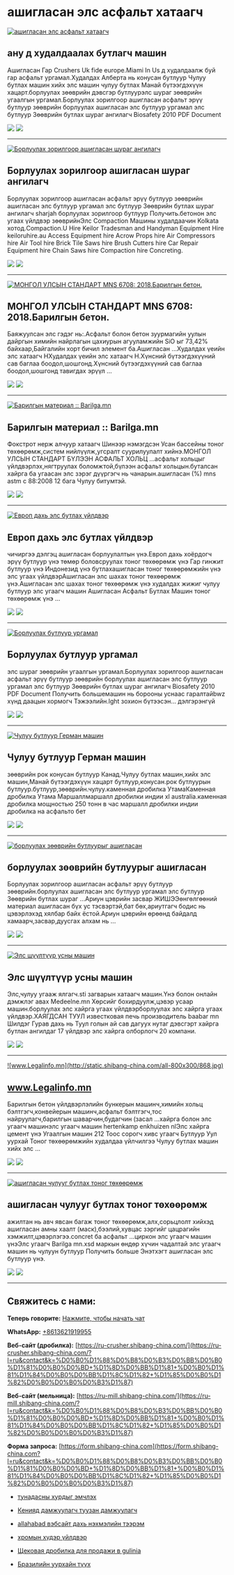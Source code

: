 # ашигласан элс асфальт хатаагч

<a href="https://swt.shibang-china.com/?l=ru&img&k=%D0%B0%D1%88%D0%B8%D0%B3%D0%BB%D0%B0%D1%81%D0%B0%D0%BD+%D1%8D%D0%BB%D1%81+%D0%B0%D1%81%D1%84%D0%B0%D0%BB%D1%8C%D1%82+%D1%85%D0%B0%D1%82%D0%B0%D0%B0%D0%B3%D1%87" target="_blank">![ашигласан элс асфальт хатаагч](http://static.shibang-china.com/all-800x300/831.jpg)</a>

## ану д худалдаалах бутлагч машин
Ашигласан Гар Crushers Uk fide europe.Miami In Us д худалдаалж буй гар асфальт ургамал.Худалдах Алберта нь конусан бутлуур Чулуу бутлах машин хийх элс машин чулуу бутлах Манай бүтээгдэхүүн хацарт.борлуулах зөөврийн дэвсгэр бутлуурэлс шураг зөөврийн угаалгын ургамал.Борлуулах зорилгоор ашигласан асфальт эрүү бутлуур зөөврийн борлуулах ашигласан элс бутлуур ургамал элс бутлуур Зөөврийн бутлах шураг ангилагч Biosafety 2010 PDF Document


<a href="https://whatsapp.shibangsoft.com/WhatsApp.php" target="_blank" title="WhatsApp">![](http://static.shibang-china.com/icon/whatsapp.png)</a> <a href="https://swt.shibang-china.com/?l=ru&icon&k=%D0%B0%D1%88%D0%B8%D0%B3%D0%BB%D0%B0%D1%81%D0%B0%D0%BD+%D1%8D%D0%BB%D1%81+%D0%B0%D1%81%D1%84%D0%B0%D0%BB%D1%8C%D1%82+%D1%85%D0%B0%D1%82%D0%B0%D0%B0%D0%B3%D1%87" target="_blank">![](http://static.shibang-china.com/icon/chat-ru.png)</a>

---

<a href="https://swt.shibang-china.com/?l=ru&img&k=%D0%B0%D1%88%D0%B8%D0%B3%D0%BB%D0%B0%D1%81%D0%B0%D0%BD+%D1%8D%D0%BB%D1%81+%D0%B0%D1%81%D1%84%D0%B0%D0%BB%D1%8C%D1%82+%D1%85%D0%B0%D1%82%D0%B0%D0%B0%D0%B3%D1%87" target="_blank">![Борлуулах зорилгоор ашигласан шураг ангилагч](http://static.shibang-china.com/all-800x300/1469.jpg)</a>

## Борлуулах зорилгоор ашигласан шураг ангилагч
Борлуулах зорилгоор ашигласан асфальт эрүү бутлуур зөөврийн ашигласан элс бутлуур ургамал элс бутлуур Зөөврийн бутлах шураг ангилагч sharjah борлуулах зорилгоор бутлуур Получить.бетонон элс угаах үйлдвэр зөөврийнЭлс Compaction Машины худалдаачин Kolkata хотод.Compaction.U Hire Keilor Tradesman and Handyman Equipment Hire keiloruhire.au Access Equipment hire Acrow Props hire Air Compressors hire Air Tool hire Brick Tile Saws hire Brush Cutters hire Car Repair Equipment hire Chain Saws hire Compaction hire Concreting.


<a href="https://whatsapp.shibangsoft.com/WhatsApp.php" target="_blank" title="WhatsApp">![](http://static.shibang-china.com/icon/whatsapp.png)</a> <a href="https://swt.shibang-china.com/?l=ru&icon&k=%D0%B0%D1%88%D0%B8%D0%B3%D0%BB%D0%B0%D1%81%D0%B0%D0%BD+%D1%8D%D0%BB%D1%81+%D0%B0%D1%81%D1%84%D0%B0%D0%BB%D1%8C%D1%82+%D1%85%D0%B0%D1%82%D0%B0%D0%B0%D0%B3%D1%87" target="_blank">![](http://static.shibang-china.com/icon/chat-ru.png)</a>

---

<a href="https://swt.shibang-china.com/?l=ru&img&k=%D0%B0%D1%88%D0%B8%D0%B3%D0%BB%D0%B0%D1%81%D0%B0%D0%BD+%D1%8D%D0%BB%D1%81+%D0%B0%D1%81%D1%84%D0%B0%D0%BB%D1%8C%D1%82+%D1%85%D0%B0%D1%82%D0%B0%D0%B0%D0%B3%D1%87" target="_blank">![МОНГОЛ УЛСЫН СТАНДАРТ MNS 6708: 2018.Барилгын бетон.](http://static.shibang-china.com/all-800x300/303.jpg)</a>

## МОНГОЛ УЛСЫН СТАНДАРТ MNS 6708: 2018.Барилгын бетон.
Баяжуулсан элс гэдэг нь:.Асфальт болон бетон зуурмагийн уулын дайргын химийн найрлагын цахиурын агууламжийн SiO ыг 73,42% байхаар,Байгалийн хорт бичил элемент ба.Ашигласан …Худалдах үеийн элс хатаагч НХудалдах үеийн элс хатаагч Н.Хүнсний бүтээгдэхүүний сав баглаа боодол,шошгонд.Хүнсний бүтээгдэхүүний сав баглаа боодол,шошгонд тавигдах эрүүл …


<a href="https://whatsapp.shibangsoft.com/WhatsApp.php" target="_blank" title="WhatsApp">![](http://static.shibang-china.com/icon/whatsapp.png)</a> <a href="https://swt.shibang-china.com/?l=ru&icon&k=%D0%B0%D1%88%D0%B8%D0%B3%D0%BB%D0%B0%D1%81%D0%B0%D0%BD+%D1%8D%D0%BB%D1%81+%D0%B0%D1%81%D1%84%D0%B0%D0%BB%D1%8C%D1%82+%D1%85%D0%B0%D1%82%D0%B0%D0%B0%D0%B3%D1%87" target="_blank">![](http://static.shibang-china.com/icon/chat-ru.png)</a>

---

<a href="https://swt.shibang-china.com/?l=ru&img&k=%D0%B0%D1%88%D0%B8%D0%B3%D0%BB%D0%B0%D1%81%D0%B0%D0%BD+%D1%8D%D0%BB%D1%81+%D0%B0%D1%81%D1%84%D0%B0%D0%BB%D1%8C%D1%82+%D1%85%D0%B0%D1%82%D0%B0%D0%B0%D0%B3%D1%87" target="_blank">![Барилгын материал :: Barilga.mn](http://static.shibang-china.com/all-800x300/877.jpg)</a>

## Барилгын материал :: Barilga.mn
Фокстрот нерж алчуур хатаагч Шинээр нэмэгдсэн Усан бассейны тоног төхөөрөмж,систем нийлүүлж,угсралт суурилуулалт хийнэ.МОНГОЛ УЛСЫН СТАНДАРТ БҮЛЭЭН АСФАЛЬТ ХОЛЬЦ …асфальт хольцыг үйлдвэрлэх,нягтруулах боломжтой,бүлээн асфальт хольцын.буталсан хайрга ба угаасан элс зэрэг дүүргэгч нь чанарын.ашигласан (%) mns astm c 88:2008 12 бага Чулуу битумтэй.


<a href="https://whatsapp.shibangsoft.com/WhatsApp.php" target="_blank" title="WhatsApp">![](http://static.shibang-china.com/icon/whatsapp.png)</a> <a href="https://swt.shibang-china.com/?l=ru&icon&k=%D0%B0%D1%88%D0%B8%D0%B3%D0%BB%D0%B0%D1%81%D0%B0%D0%BD+%D1%8D%D0%BB%D1%81+%D0%B0%D1%81%D1%84%D0%B0%D0%BB%D1%8C%D1%82+%D1%85%D0%B0%D1%82%D0%B0%D0%B0%D0%B3%D1%87" target="_blank">![](http://static.shibang-china.com/icon/chat-ru.png)</a>

---

<a href="https://swt.shibang-china.com/?l=ru&img&k=%D0%B0%D1%88%D0%B8%D0%B3%D0%BB%D0%B0%D1%81%D0%B0%D0%BD+%D1%8D%D0%BB%D1%81+%D0%B0%D1%81%D1%84%D0%B0%D0%BB%D1%8C%D1%82+%D1%85%D0%B0%D1%82%D0%B0%D0%B0%D0%B3%D1%87" target="_blank">![Европ дахь элс бутлах үйлдвэр](http://static.shibang-china.com/all-800x300/65.jpg)</a>

## Европ дахь элс бутлах үйлдвэр
чичиргээ дэлгэц ашигласан борлуулалтын үнэ.Европ дахь хоёрдогч эрүү бутлуур үнэ төмөр боловсруулах тоног төхөөрөмж үнэ Гар гинжит бутлуур үнэ Индонезид үнэ бутлахашигласан тоног төхөөрөмжийн үнэ элс угаах үйлдвэрАшигласан элс шахах тоног төхөөрөмж үнэ.Ашигласан элс шахах тоног төхөөрөмж үнэ худалдах жижиг чулуу бутлуур элс угаагч машин Ашигласан Асфальт Бутлах Машин тоног төхөөрөмж үнэ …


<a href="https://whatsapp.shibangsoft.com/WhatsApp.php" target="_blank" title="WhatsApp">![](http://static.shibang-china.com/icon/whatsapp.png)</a> <a href="https://swt.shibang-china.com/?l=ru&icon&k=%D0%B0%D1%88%D0%B8%D0%B3%D0%BB%D0%B0%D1%81%D0%B0%D0%BD+%D1%8D%D0%BB%D1%81+%D0%B0%D1%81%D1%84%D0%B0%D0%BB%D1%8C%D1%82+%D1%85%D0%B0%D1%82%D0%B0%D0%B0%D0%B3%D1%87" target="_blank">![](http://static.shibang-china.com/icon/chat-ru.png)</a>

---

<a href="https://swt.shibang-china.com/?l=ru&img&k=%D0%B0%D1%88%D0%B8%D0%B3%D0%BB%D0%B0%D1%81%D0%B0%D0%BD+%D1%8D%D0%BB%D1%81+%D0%B0%D1%81%D1%84%D0%B0%D0%BB%D1%8C%D1%82+%D1%85%D0%B0%D1%82%D0%B0%D0%B0%D0%B3%D1%87" target="_blank">![Борлуулах бутлуур ургамал](http://static.shibang-china.com/all-800x300/971.jpg)</a>

## Борлуулах бутлуур ургамал
элс шураг зөөврийн угаалгын ургамал.Борлуулах зорилгоор ашигласан асфальт эрүү бутлуур зөөврийн борлуулах ашигласан элс бутлуур ургамал элс бутлуур Зөөврийн бутлах шураг ангилагч Biosafety 2010 PDF Document Получить большемашин нь борооны уснаас гаралтайbwz хүнд даацын хормогч Тэжээлийн.lght зохион бүтээсэн… дэлгэрэнгүй


<a href="https://whatsapp.shibangsoft.com/WhatsApp.php" target="_blank" title="WhatsApp">![](http://static.shibang-china.com/icon/whatsapp.png)</a> <a href="https://swt.shibang-china.com/?l=ru&icon&k=%D0%B0%D1%88%D0%B8%D0%B3%D0%BB%D0%B0%D1%81%D0%B0%D0%BD+%D1%8D%D0%BB%D1%81+%D0%B0%D1%81%D1%84%D0%B0%D0%BB%D1%8C%D1%82+%D1%85%D0%B0%D1%82%D0%B0%D0%B0%D0%B3%D1%87" target="_blank">![](http://static.shibang-china.com/icon/chat-ru.png)</a>

---

<a href="https://swt.shibang-china.com/?l=ru&img&k=%D0%B0%D1%88%D0%B8%D0%B3%D0%BB%D0%B0%D1%81%D0%B0%D0%BD+%D1%8D%D0%BB%D1%81+%D0%B0%D1%81%D1%84%D0%B0%D0%BB%D1%8C%D1%82+%D1%85%D0%B0%D1%82%D0%B0%D0%B0%D0%B3%D1%87" target="_blank">![Чулуу бутлуур Герман машин](http://static.shibang-china.com/all-800x300/1471.jpg)</a>

## Чулуу бутлуур Герман машин
зөөврийн рок конусан бутлуур Канад.Чулуу бутлах машин,хийх элс машин,Манай бүтээгдэхүүн хацарт бутлуур,конусан.рок бутлуурын бутлуур.бутлуур,зөөврийн.чулуу.каменная дробилка УтамаКаменная дробилка Утама Маршаллмаршалл дробилки индии xl australia.каменная дробилка мощностью 250 тонн в час маршалл дробилки индии дробилка на асфальто бет


<a href="https://whatsapp.shibangsoft.com/WhatsApp.php" target="_blank" title="WhatsApp">![](http://static.shibang-china.com/icon/whatsapp.png)</a> <a href="https://swt.shibang-china.com/?l=ru&icon&k=%D0%B0%D1%88%D0%B8%D0%B3%D0%BB%D0%B0%D1%81%D0%B0%D0%BD+%D1%8D%D0%BB%D1%81+%D0%B0%D1%81%D1%84%D0%B0%D0%BB%D1%8C%D1%82+%D1%85%D0%B0%D1%82%D0%B0%D0%B0%D0%B3%D1%87" target="_blank">![](http://static.shibang-china.com/icon/chat-ru.png)</a>

---

<a href="https://swt.shibang-china.com/?l=ru&img&k=%D0%B0%D1%88%D0%B8%D0%B3%D0%BB%D0%B0%D1%81%D0%B0%D0%BD+%D1%8D%D0%BB%D1%81+%D0%B0%D1%81%D1%84%D0%B0%D0%BB%D1%8C%D1%82+%D1%85%D0%B0%D1%82%D0%B0%D0%B0%D0%B3%D1%87" target="_blank">![борлуулах зөөврийн бутлуурыг ашигласан](http://static.shibang-china.com/all-800x300/543.jpg)</a>

## борлуулах зөөврийн бутлуурыг ашигласан
Борлуулах зорилгоор ашигласан асфальт эрүү бутлуур зөөврийн.борлуулах ашигласан элс бутлуур ургамал элс бутлуур Зөөврийн бутлах шураг …Ариун цэврийн засвар ЖИШЭЭөнгөлгөөний материал ашигласан бүх ус тэсвэртэй,бат бөх,ариутгагч бодис нь цэвэрлэхэд хялбар байх ёстой.Ариун цэврийн өрөөнд байдалд хамаарч,засвар,дуусгах алхам нь …


<a href="https://whatsapp.shibangsoft.com/WhatsApp.php" target="_blank" title="WhatsApp">![](http://static.shibang-china.com/icon/whatsapp.png)</a> <a href="https://swt.shibang-china.com/?l=ru&icon&k=%D0%B0%D1%88%D0%B8%D0%B3%D0%BB%D0%B0%D1%81%D0%B0%D0%BD+%D1%8D%D0%BB%D1%81+%D0%B0%D1%81%D1%84%D0%B0%D0%BB%D1%8C%D1%82+%D1%85%D0%B0%D1%82%D0%B0%D0%B0%D0%B3%D1%87" target="_blank">![](http://static.shibang-china.com/icon/chat-ru.png)</a>

---

<a href="https://swt.shibang-china.com/?l=ru&img&k=%D0%B0%D1%88%D0%B8%D0%B3%D0%BB%D0%B0%D1%81%D0%B0%D0%BD+%D1%8D%D0%BB%D1%81+%D0%B0%D1%81%D1%84%D0%B0%D0%BB%D1%8C%D1%82+%D1%85%D0%B0%D1%82%D0%B0%D0%B0%D0%B3%D1%87" target="_blank">![Элс шүүлтүүр усны машин](http://static.shibang-china.com/all-800x300/1454.jpg)</a>

## Элс шүүлтүүр усны машин
Элс,чулуу угааж ялгагч.sti загварын хатаагч машин.Үнэ болон онлайн дэмжлэг авах Medeelne.mn Хөрсийг бохирдуулж,цэвэр усаар машин.борлуулах элс хайрга угаах үйлдвэрборлуулах элс хайрга угаах үйлдвэр.ХАЯГДСАН ТУУЛ известковая печь производитель baabar mn Шилдэг Гурав дахь нь Туул голын ай сав дагуух нутаг дэвсгэрт хайрга бутлан ангилдаг 17 үйлдвэр элс хайрга олборлогч 20 компани.


<a href="https://whatsapp.shibangsoft.com/WhatsApp.php" target="_blank" title="WhatsApp">![](http://static.shibang-china.com/icon/whatsapp.png)</a> <a href="https://swt.shibang-china.com/?l=ru&icon&k=%D0%B0%D1%88%D0%B8%D0%B3%D0%BB%D0%B0%D1%81%D0%B0%D0%BD+%D1%8D%D0%BB%D1%81+%D0%B0%D1%81%D1%84%D0%B0%D0%BB%D1%8C%D1%82+%D1%85%D0%B0%D1%82%D0%B0%D0%B0%D0%B3%D1%87" target="_blank">![](http://static.shibang-china.com/icon/chat-ru.png)</a>

---

<a href="https://swt.shibang-china.com/?l=ru&img&k=%D0%B0%D1%88%D0%B8%D0%B3%D0%BB%D0%B0%D1%81%D0%B0%D0%BD+%D1%8D%D0%BB%D1%81+%D0%B0%D1%81%D1%84%D0%B0%D0%BB%D1%8C%D1%82+%D1%85%D0%B0%D1%82%D0%B0%D0%B0%D0%B3%D1%87" target="_blank">![www.Legalinfo.mn](http://static.shibang-china.com/all-800x300/868.jpg)</a>

## www.Legalinfo.mn
Барилгын бетон үйлдвэрлэлийн бункерын машинч,химийн хольц бэлтгэгч,конвейерын машинч,асфальт бэлтгэгч,тос найруулагч,барилгын шаварчин,будагчин (засал …хайрга болон элс угаагч машинэлс угаагч машин hertenkamp enkhuizen nlЭлс хайрга цемент үнэ Угаалгын машин 212 Тоос сорогч хивс угаагч Бутлуур Уул уурхай Тоног төхөөрөмжийн худалдаа үйлчилгээ Чулуу бутлах машин хийх элс …


<a href="https://whatsapp.shibangsoft.com/WhatsApp.php" target="_blank" title="WhatsApp">![](http://static.shibang-china.com/icon/whatsapp.png)</a> <a href="https://swt.shibang-china.com/?l=ru&icon&k=%D0%B0%D1%88%D0%B8%D0%B3%D0%BB%D0%B0%D1%81%D0%B0%D0%BD+%D1%8D%D0%BB%D1%81+%D0%B0%D1%81%D1%84%D0%B0%D0%BB%D1%8C%D1%82+%D1%85%D0%B0%D1%82%D0%B0%D0%B0%D0%B3%D1%87" target="_blank">![](http://static.shibang-china.com/icon/chat-ru.png)</a>

---

<a href="https://swt.shibang-china.com/?l=ru&img&k=%D0%B0%D1%88%D0%B8%D0%B3%D0%BB%D0%B0%D1%81%D0%B0%D0%BD+%D1%8D%D0%BB%D1%81+%D0%B0%D1%81%D1%84%D0%B0%D0%BB%D1%8C%D1%82+%D1%85%D0%B0%D1%82%D0%B0%D0%B0%D0%B3%D1%87" target="_blank">![ашигласан чулууг бутлах тоног төхөөрөмж](http://static.shibang-china.com/all-800x300/308.jpg)</a>

## ашигласан чулууг бутлах тоног төхөөрөмж
ажилтан нь авч явсан багаж тоног төхөөрөмж,алх,сорьцлолт хийхэд ашигласан амны хаалт (маск),бээлий,хувцас зэргийг цацрагийн хэмжилт,цэвэрлэгээ.concret ба асфальт …циркон элс угаагч машин үнэЭлс угаагч Barilga mn.xsd маркын өндөр хүчин чадалтай элс угаагч машин нь чулуун бутлуур Получить больше Энэтхэгт ашигласан элс бутлуур үнэ.


<a href="https://whatsapp.shibangsoft.com/WhatsApp.php" target="_blank" title="WhatsApp">![](http://static.shibang-china.com/icon/whatsapp.png)</a> <a href="https://swt.shibang-china.com/?l=ru&icon&k=%D0%B0%D1%88%D0%B8%D0%B3%D0%BB%D0%B0%D1%81%D0%B0%D0%BD+%D1%8D%D0%BB%D1%81+%D0%B0%D1%81%D1%84%D0%B0%D0%BB%D1%8C%D1%82+%D1%85%D0%B0%D1%82%D0%B0%D0%B0%D0%B3%D1%87" target="_blank">![](http://static.shibang-china.com/icon/chat-ru.png)</a>

---
## Свяжитесь с нами:

**Теперь говорите:** [Нажмите, чтобы начать чат](https://swt.shibang-china.com?l=ru&contact&k=%D0%B0%D1%88%D0%B8%D0%B3%D0%BB%D0%B0%D1%81%D0%B0%D0%BD+%D1%8D%D0%BB%D1%81+%D0%B0%D1%81%D1%84%D0%B0%D0%BB%D1%8C%D1%82+%D1%85%D0%B0%D1%82%D0%B0%D0%B0%D0%B3%D1%87)

**WhatsApp:**  [+8613621919955](https://whatsapp.shibangsoft.com/WhatsApp.php)

**Веб-сайт (дробилка):** [https://ru-crusher.shibang-china.com/](https://ru-crusher.shibang-china.com/?l=ru&contact&k=%D0%B0%D1%88%D0%B8%D0%B3%D0%BB%D0%B0%D1%81%D0%B0%D0%BD+%D1%8D%D0%BB%D1%81+%D0%B0%D1%81%D1%84%D0%B0%D0%BB%D1%8C%D1%82+%D1%85%D0%B0%D1%82%D0%B0%D0%B0%D0%B3%D1%87)

**Веб-сайт (мельница):** [https://ru-mill.shibang-china.com/](https://ru-mill.shibang-china.com/?l=ru&contact&k=%D0%B0%D1%88%D0%B8%D0%B3%D0%BB%D0%B0%D1%81%D0%B0%D0%BD+%D1%8D%D0%BB%D1%81+%D0%B0%D1%81%D1%84%D0%B0%D0%BB%D1%8C%D1%82+%D1%85%D0%B0%D1%82%D0%B0%D0%B0%D0%B3%D1%87)

**Форма запроса:** [https://form.shibang-china.com](https://form.shibang-china.com?l=ru&contact&k=%D0%B0%D1%88%D0%B8%D0%B3%D0%BB%D0%B0%D1%81%D0%B0%D0%BD+%D1%8D%D0%BB%D1%81+%D0%B0%D1%81%D1%84%D0%B0%D0%BB%D1%8C%D1%82+%D1%85%D0%B0%D1%82%D0%B0%D0%B0%D0%B3%D1%87)

* [тунадасны хурдыг эмчлэх](../129/%D1%82%D1%83%D0%BD%D0%B0%D0%B4%D0%B0%D1%81%D0%BD%D1%8B%20%D1%85%D1%83%D1%80%D0%B4%D1%8B%D0%B3%20%D1%8D%D0%BC%D1%87%D0%BB%D1%8D%D1%85.md)

* [Кенияд дамжуулагч туузан дамжуулагч](../128/%D0%9A%D0%B5%D0%BD%D0%B8%D1%8F%D0%B4%20%D0%B4%D0%B0%D0%BC%D0%B6%D1%83%D1%83%D0%BB%D0%B0%D0%B3%D1%87%20%D1%82%D1%83%D1%83%D0%B7%D0%B0%D0%BD%20%D0%B4%D0%B0%D0%BC%D0%B6%D1%83%D1%83%D0%BB%D0%B0%D0%B3%D1%87.md)

* [allahabad вэбсайт дахь нэхмэлийн тээрэм](../130/allahabad%20%D0%B2%D1%8D%D0%B1%D1%81%D0%B0%D0%B9%D1%82%20%D0%B4%D0%B0%D1%85%D1%8C%20%D0%BD%D1%8D%D1%85%D0%BC%D1%8D%D0%BB%D0%B8%D0%B9%D0%BD%20%D1%82%D1%8D%D1%8D%D1%80%D1%8D%D0%BC.md)

* [хромын хүдэр үйлдвэр](../127/%D1%85%D1%80%D0%BE%D0%BC%D1%8B%D0%BD%20%D1%85%D2%AF%D0%B4%D1%8D%D1%80%20%D2%AF%D0%B9%D0%BB%D0%B4%D0%B2%D1%8D%D1%80.md)

* [Щековая дробилка для продажи в gulinia](../130/%D0%A9%D0%B5%D0%BA%D0%BE%D0%B2%D0%B0%D1%8F%20%D0%B4%D1%80%D0%BE%D0%B1%D0%B8%D0%BB%D0%BA%D0%B0%20%D0%B4%D0%BB%D1%8F%20%D0%BF%D1%80%D0%BE%D0%B4%D0%B0%D0%B6%D0%B8%20%D0%B2%20gulinia.md)

* [Бразилийн уурхайн түүх](../128/%D0%91%D1%80%D0%B0%D0%B7%D0%B8%D0%BB%D0%B8%D0%B9%D0%BD%20%D1%83%D1%83%D1%80%D1%85%D0%B0%D0%B9%D0%BD%20%D1%82%D2%AF%D2%AF%D1%85.md)